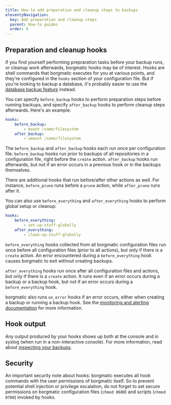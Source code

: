 ```yaml
---
title: How to add preparation and cleanup steps to backups
eleventyNavigation:
  key: Add preparation and cleanup steps
  parent: How-to guides
  order: 8
---
```

## Preparation and cleanup hooks

If you find yourself performing prepraration tasks before your backup runs, or
cleanup work afterwards, borgmatic hooks may be of interest. Hooks are shell
commands that borgmatic executes for you at various points, and they're
configured in the `hooks` section of your configuration file. But if you're
looking to backup a database, it's probably easier to use the [database backup
feature](https://torsion.org/borgmatic/docs/how-to/backup-your-databases/)
instead.

You can specify `before_backup` hooks to perform preparation steps before
running backups, and specify `after_backup` hooks to perform cleanup steps
afterwards. Here's an example:

```yaml
hooks:
    before_backup:
        - mount /some/filesystem
    after_backup:
        - umount /some/filesystem
```

The `before_backup` and `after_backup` hooks each run once per configuration
file. `before_backup` hooks run prior to backups of all repositories in a
configuration file, right before the `create` action. `after_backup` hooks run
afterwards, but not if an error occurs in a previous hook or in the backups
themselves.

There are additional hooks that run before/after other actions as well. For
instance, `before_prune` runs before a `prune` action, while `after_prune`
runs after it.

You can also use `before_everything` and `after_everything` hooks to perform
global setup or cleanup:

```yaml
hooks:
    before_everything:
        - set-up-stuff-globally
    after_everything:
        - clean-up-stuff-globally
```

`before_everything` hooks collected from all borgmatic configuration files run
once before all configuration files (prior to all actions), but only if there
is a `create` action. An error encountered during a `before_everything` hook
causes borgmatic to exit without creating backups.

`after_everything` hooks run once after all configuration files and actions,
but only if there is a `create` action. It runs even if an error occurs during
a backup or a backup hook, but not if an error occurs during a
`before_everything` hook.

borgmatic also runs `on_error` hooks if an error occurs, either when creating
a backup or running a backup hook. See the [monitoring and alerting
documentation](https://torsion.org/borgmatic/docs/how-to/monitor-your-backups/)
for more information.

## Hook output

Any output produced by your hooks shows up both at the console and in syslog
(when run in a non-interactive console). For more information, read about <a
href="https://torsion.org/borgmatic/docs/how-to/inspect-your-backups/">inspecting
your backups</a>.

## Security

An important security note about hooks: borgmatic executes all hook commands
with the user permissions of borgmatic itself. So to prevent potential shell
injection or privilege escalation, do not forget to set secure permissions
on borgmatic configuration files (`chmod 0600`) and scripts (`chmod 0700`)
invoked by hooks.
